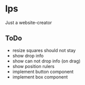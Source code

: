 # lps
Just a website-creator

## ToDo
- resize squares should not stay
- show drop info
- show can not drop info (on drag)
- show position rulers
- implement button component
- implement box component
